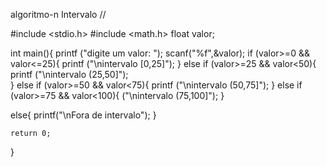 algoritmo-n
Intervalo //

#include <stdio.h>
#include <math.h>
float valor;


int main(){
    printf ("digite um valor: ");
    scanf("%f",&valor);
  if (valor>=0 && valor<=25){
  printf ("\nintervalo [0,25]");
  }
  else if (valor>=25 && valor<50){
 printf ("\nintervalo (25,50]");     
  }
  else if (valor>=50 && valor<75){
  printf ("\nintervalo (50,75]");
  }
  else if (valor>=75 && valor<100){
   ("\nintervalo (75,100]");
  }
  
else{
    printf("\nFora de intervalo");
}

    return 0;
}
